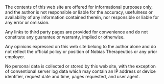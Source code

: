 The contents of this web site are offered for informational purposes only, 
and the author is not responsible or liable for the accuracy, 
usefulness or availability of any information contained therein, 
nor responsible or liable for any error or omission.

Any links to third party pages are provided for convenience 
and do not constitute any guarantee or warranty, implied 
or otherwise.

Any opinions expressed on this web site belong
to the author alone and do not reflect the official policy or
position of Nobias Therapeutics or any prior employer.

No personal data is collected or stored by this web site,
with the exception of conventional server log data which may
contain an IP address or device identifier, request date and
time, pages requested, and user agent.
